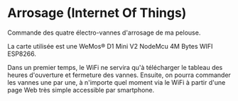 # Arrosage (Internet Of Things) #

Commande des quatre électro-vannes d'arrosage de ma pelouse.

La carte utilisée est une WeMos® D1 Mini V2 NodeMcu 4M Bytes WIFI ESP8266.

Dans un premier temps, le WiFi ne servira qu'à télécharger le tableau des
heures d'ouverture et fermeture des vannes. Ensuite, on pourra commander les
vannes une par une, à n'importe quel moment via le WiFi à partir d'une
page Web très simple accessible par smartphone.

